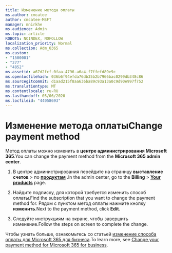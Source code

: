 ```yaml
---
title: Изменение метода оплаты
ms.author: cmcatee
author: cmcatee-MSFT
manager: mnirkhe
ms.audience: Admin
ms.topic: article
ROBOTS: NOINDEX, NOFOLLOW
localization_priority: Normal
ms.collection: Adm_O365
ms.custom:
- "1500001"
- "277"
- "4852"
ms.assetid: a67d2fcf-0faa-4796-a6a4-f7ffefd89e9c
ms.openlocfilehash: 036b6f94efda76db35b2b7966bac0299db348c86
ms.sourcegitcommit: d1aad215f8aa636ba89c93a13a0c9d90e997f752
ms.translationtype: MT
ms.contentlocale: ru-RU
ms.lasthandoff: 05/06/2020
ms.locfileid: "44058693"
---
```

# <a name="change-payment-method"></a><span data-ttu-id="81121-102">Изменение метода оплаты</span><span class="sxs-lookup"><span data-stu-id="81121-102">Change payment method</span></span>

<span data-ttu-id="81121-103">Метод оплаты можно изменить в **центре администрирования Microsoft 365**.</span><span class="sxs-lookup"><span data-stu-id="81121-103">You can change the payment method from the **Microsoft 365 admin center**.</span></span>
  
1. <span data-ttu-id="81121-104">В центре администрирования перейдите на страницу **выставление счетов** \> по **[продуктам](https://go.microsoft.com/fwlink/p/?linkid=842054)** .</span><span class="sxs-lookup"><span data-stu-id="81121-104">In the admin center, go to the **Billing** \> **[Your products](https://go.microsoft.com/fwlink/p/?linkid=842054)** page.</span></span>

2. <span data-ttu-id="81121-105">Найдите подписку, для которой требуется изменить способ оплаты.</span><span class="sxs-lookup"><span data-stu-id="81121-105">Find the subscription that you want to change the payment method for.</span></span> <span data-ttu-id="81121-106">Рядом с пунктом метод оплаты нажмите кнопку **изменить**.</span><span class="sxs-lookup"><span data-stu-id="81121-106">Next to the payment method, click **Edit**.</span></span>

3. <span data-ttu-id="81121-107">Следуйте инструкциям на экране, чтобы завершить изменение.</span><span class="sxs-lookup"><span data-stu-id="81121-107">Follow the steps on screen to complete the change.</span></span>

<span data-ttu-id="81121-108">Чтобы узнать больше, ознакомьтесь со статьей [изменение способа оплаты для Microsoft 365 для бизнеса](https://docs.microsoft.com/microsoft-365/commerce/billing-and-payments/change-payment-method).</span><span class="sxs-lookup"><span data-stu-id="81121-108">To learn more, see [Change your payment method for Microsoft 365 for business](https://docs.microsoft.com/microsoft-365/commerce/billing-and-payments/change-payment-method).</span></span>

